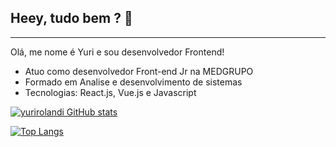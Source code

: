 ## Heey, tudo bem ? 👋

<hr>

Olá, me nome é Yuri e sou desenvolvedor Frontend!
- Atuo como desenvolvedor Front-end Jr na MEDGRUPO
- Formado em Analise e desenvolvimento de sistemas
- Tecnologias: React.js, Vue.js e Javascript

[![yurirolandi GitHub stats](https://github-readme-stats.vercel.app/api?username=yurirolandi)](https://github.com/anuraghazra/github-readme-stats)

[![Top Langs](https://github-readme-stats.vercel.app/api/top-langs/?username=yurirolandi&layout=compact)](https://github.com/anuraghazra/github-readme-stats)
